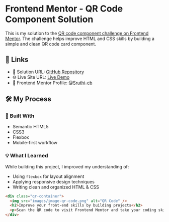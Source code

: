 # Frontend Mentor - QR Code Component Solution

This is my solution to the [QR code component challenge on Frontend Mentor](https://www.frontendmentor.io/challenges/qr-code-component-iux_sIO_H). The challenge helps improve HTML and CSS skills by building a simple and clean QR code card component.

## 🔗 Links

- 🔧 Solution URL: [GitHub Repository](https://github.com/Sruthi-cb/qr-code-component)
- 🌐 Live Site URL: [Live Demo](https://sruthi-cb.github.io/qr-code-component/)
- 💼 Frontend Mentor Profile: [@Sruthi-cb](https://www.frontendmentor.io/profile/Sruthi-cb)

## 🛠️ My Process

### 🚀 Built With

- Semantic HTML5
- CSS3
- Flexbox
- Mobile-first workflow

### 💡 What I Learned

While building this project, I improved my understanding of:

- Using `flexbox` for layout alignment
- Applying responsive design techniques
- Writing clean and organized HTML & CSS

```html
<div class="qr-container">
  <img src="images/image-qr-code.png" alt="QR Code" />
  <h2>Improve your front-end skills by building projects</h2>
  <p>Scan the QR code to visit Frontend Mentor and take your coding skills to the next level</p>
</div>
